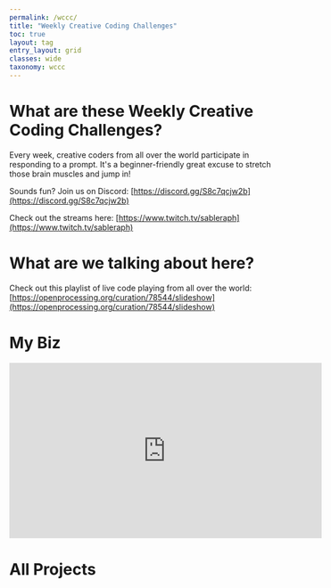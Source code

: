 ```yaml
---
permalink: /wccc/
title: "Weekly Creative Coding Challenges"
toc: true
layout: tag
entry_layout: grid
classes: wide
taxonomy: wccc
---
```

# What are these Weekly Creative Coding Challenges?
Every week, creative coders from all over the world participate in responding to a prompt. It's a beginner-friendly great excuse to stretch those brain muscles and jump in!

Sounds fun? Join us on Discord: [https://discord.gg/S8c7qcjw2b](https://discord.gg/S8c7qcjw2b)

Check out the streams here: [https://www.twitch.tv/sableraph](https://www.twitch.tv/sableraph)

# What are we talking about here?
Check out this playlist of live code playing from all over the world: 
[https://openprocessing.org/curation/78544/slideshow](https://openprocessing.org/curation/78544/slideshow)

# My Biz

<iframe width="560" height="315" src="https://www.youtube.com/embed/videoseries?si=ANF1IPoF_oNOF9ky&amp;list=PLFQlXhwnTBUFMTUznWv1Q-eKfxKIGFZPa" title="YouTube video player" frameborder="0" allow="accelerometer; autoplay; clipboard-write; encrypted-media; gyroscope; picture-in-picture; web-share" referrerpolicy="strict-origin-when-cross-origin" allowfullscreen></iframe>

# All Projects
